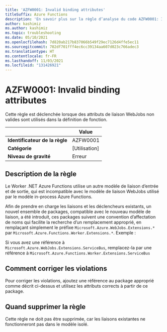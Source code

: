 ```yaml
---
title: 'AZFW0001: Invalid binding attributes'
titleSuffix: Azure Functions
description: 'En savoir plus sur la règle d’analyse du code AZFW0001: Invalid binding attributes'
author: kashimiz
ms.author: kashimiz
ms.topic: troubleshooting
ms.date: 05/10/2021
ms.openlocfilehash: 7d820ab217b837066b549f29ec7126d4ffe5ec11
ms.sourcegitcommit: 702df701fff4ec6cc39134aa607d023c766adec3
ms.translationtype: HT
ms.contentlocale: fr-FR
ms.lasthandoff: 11/03/2021
ms.locfileid: "131426921"
---
```

# <a name="azfw0001-invalid-binding-attributes"></a>AZFW0001: Invalid binding attributes
Cette règle est déclenchée lorsque des attributs de liaison WebJobs non valides sont utilisés dans la définition de fonction.

| | Value |
|-|-|
| **Identificateur de la règle** |AZFW0001|
| **Catégorie** |[Utilisation]|
| **Niveau de gravité** |Erreur|

## <a name="rule-description"></a>Description de la règle

Le Worker .NET Azure Functions utilise un autre modèle de liaison d’entrée et de sortie, qui est incompatible avec le modèle de liaison WebJobs utilisé par le modèle in-process Azure Functions.

Afin de prendre en charge les liaisons et les déclencheurs existants, un nouvel ensemble de packages, compatible avec le nouveau modèle de liaison, a été introduit, ces packages suivent une convention d’affectation de noms qui facilite la recherche d’un remplacement approprié, en remplaçant simplement le préfixe `Microsoft.Azure.WebJobs.Extensions.*` par `Microsoft.Azure.Functions.Worker.Extensions.*`. Exemple :

Si vous avez une référence à `Microsoft.Azure.WebJobs.Extensions.ServiceBus`, remplacez-la par une référence à `Microsoft.Azure.Functions.Worker.Extensions.ServiceBus`

## <a name="how-to-fix-violations"></a>Comment corriger les violations

Pour corriger les violations, ajoutez une référence au package approprié comme décrit ci-dessus et utilisez les attributs corrects à partir de ce package.

## <a name="when-to-suppress-the-rule"></a>Quand supprimer la règle

Cette règle ne doit pas être supprimée, car les liaisons existantes ne fonctionneront pas dans le modèle isolé.
